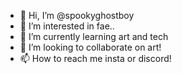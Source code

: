 - 👋 Hi, I’m @spookyghostboy
- 👀 I’m interested in fae..
- 🌱 I’m currently learning art and tech
- 💞️ I’m looking to collaborate on art!
- 📫 How to reach me insta or discord!



